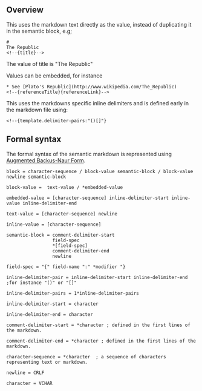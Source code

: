 ## Overview

This uses the markdown text directly as the value, instead of duplicating it in the semantic block, e.g;

    #
    The Republic
    <!--{title}-->

The value of title is "The Republic"

Values can be embedded, for instance

    * See [Plato's Republic](http://www.wikipedia.com/The_Republic)
    <!--{referenceTitle}{referenceLink}-->

This uses the markdowns specific inline delimiters and is defined early in the markdown file
using:

    <!--{template.delimiter-pairs:"()[]"}


## Formal syntax

 The formal syntax of the semantic markdown is represented using [Augmented Backus-Naur Form](https://en.wikipedia.org/wiki/Augmented_Backus%E2%80%93Naur_form).


    block = character-sequence / block-value semantic-block / block-value newline semantic-block  

    block-value =  text-value / *embedded-value

    embedded-value = [character-sequence] inline-delimiter-start inline-value inline-delimiter-end

    text-value = [character-sequence] newline

    inline-value = [character-sequence]

    semantic-block = comment-delimiter-start
                     field-spec
                     *[field-spec]
                     comment-delimiter-end
                     newline

    field-spec = "{" field-name ":" *modifier "}

    inline-delimiter-pair = inline-delimiter-start inline-delimiter-end ;for instance "()" or "[]"

    inline-delimiter-pairs = 1*inline-delimiter-pairs

    inline-delimiter-start = character

    inline-delimiter-end = character

    comment-delimiter-start = *character ; defined in the first lines of the markdown.

    comment-delimiter-end = *character ; defined in the first lines of the markdown.

    character-sequence = *character  ; a sequence of characters representing text or markdown.

    newline = CRLF

    character = VCHAR
